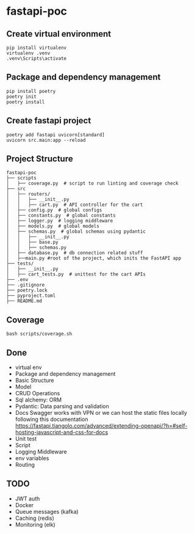 # fastapi-poc
## Create virtual environment
```
pip install virtualenv
virtualenv .venv
.venv\Scripts\activate
```

## Package and dependency management
```
pip install poetry
poetry init
poetry install
```

## Create fastapi project
```
poetry add fastapi uvicorn[standard]
uvicorn src.main:app --reload
```

## Project Structure
```
fastapi-poc
├── scripts
│   ├── coverage.py  # script to run linting and coverage check
├── src
│   ├── routers/
│   │   ├── __init__.py
│   │   ├── cart.py  # API controller for the cart
│   ├── config.py  # global configs
│   ├── constants.py  # global constants
│   ├── logger.py  # logging middleware
│   ├── models.py  # global models
│   ├── schemas.py  # global schemas using pydantic
│   │   ├── __init__.py
│   │   ├── base.py
│   │   ├── schemas.py
│   ├── database.py  # db connection related stuff
│   ├──main.py #root of the project, which inits the FastAPI app
├── tests/
│   ├── __init__.py
│   ├── cart_tests.py  # unittest for the cart APIs
├── .env
├── .gitignore
├── poetry.lock
├── pyproject.toml
├── README.md
```

## Coverage

```
bash scripts/coverage.sh
```

## Done
- virtual env
- Package and dependency management
- Basic Structure
- Model
- CRUD Operations
- Sql alchemy: ORM
- Pydantic: Data parsing and validation
- Docs Swagger works with VPN or we can host the static files locally following this documentation https://fastapi.tiangolo.com/advanced/extending-openapi/?h=#self-hosting-javascript-and-css-for-docs
- Unit test
- Script
- Logging Middleware
- env variables
- Routing

## TODO
- JWT auth
- Docker
- Queue messages (kafka)
- Caching (redis)
- Monitoring (elk) 
